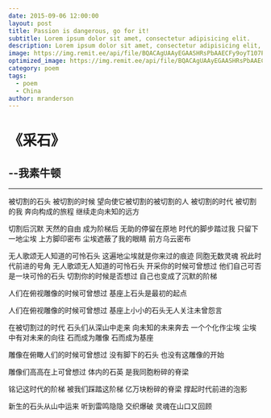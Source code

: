 ```yaml
---
date: 2015-09-06 12:00:00
layout: post
title: Passion is dangerous, go for it!
subtitle: Lorem ipsum dolor sit amet, consectetur adipisicing elit.
description: Lorem ipsum dolor sit amet, consectetur adipisicing elit, sed do eiusmod tempor incididunt ut labore et dolore magna aliqua.
image: https://img.remit.ee/api/file/BQACAgUAAyEGAASHRsPbAAECFy9oyT107Pkt30sPPUkuk9hwmffEHwACRzoAAvOKSVaH4_o1IkIiIDYE.jpeg
optimized_image: https://img.remit.ee/api/file/BQACAgUAAyEGAASHRsPbAAECFy9oyT107Pkt30sPPUkuk9hwmffEHwACRzoAAvOKSVaH4_o1IkIiIDYE.jpeg
category: poem
tags:
  - poem
  - China
author: mranderson
---
```


# 《采石》
## --我素牛顿

---

被切割的石头
被切割的时候
望向使它被切割的被切割的人
被切割的时代 被切割的我
奔向构成的旅程
继续走向未知的远方

切割后沉默
天然的自由
成为阶梯后
无助的停留在原地
时代的脚步踏过我
只留下一地尘埃
上方脚印密布
尘埃遮蔽了我的眼睛
前方乌云密布

无人歌颂无人知道的可怜石头
这遍地尘埃就是你来过的痕迹
同胞无数灵魂
祝此时代前进的号角
无人歌颂无人知道的可怜石头
开采你的时候可曾想过
他们自己可否是一块可怜的石头
切割你的时候是否想过
自己也变成了沉默的阶梯

人们在俯视雕像的时候可曾想过
基座上石头是最初的起点

人们在俯视雕像的时候可曾想过
基座上小小的石头无人关注未曾怨言


在被切割过的时代
石头们从深山中走来
向未知的未来奔去
一个个化作尘埃
尘埃中有对未来的向往
石而成为雕像
石而成为基座

雕像在俯瞰人们的时候可曾想过
没有脚下的石头
也没有这雕像的开始

雕像们高高在上可曾想过
体内的石英
是我同胞粉碎的脊梁

铭记这时代的阶梯
被我们踩踏这阶梯
亿万块粉碎的脊梁
撑起时代前进的泡影

新生的石头从山中运来
听到雷鸣隐隐
交织爆破
灵魂在山口又回顾

